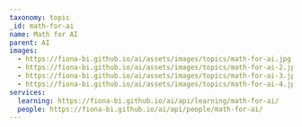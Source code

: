 ```yaml
---
taxonomy: topic
_id: math-for-ai
name: Math for AI
parent: AI
images:
  - https://fiona-bi.github.io/ai/assets/images/topics/math-for-ai.jpg
  - https://fiona-bi.github.io/ai/assets/images/topics/math-for-ai-2.jpg
  - https://fiona-bi.github.io/ai/assets/images/topics/math-for-ai-3.jpg
  - https://fiona-bi.github.io/ai/assets/images/topics/math-for-ai-4.jpg
services:
  learning: https://fiona-bi.github.io/ai/api/learning/math-for-ai/
  people: https://fiona-bi.github.io/ai/api/people/math-for-ai/
---
```

